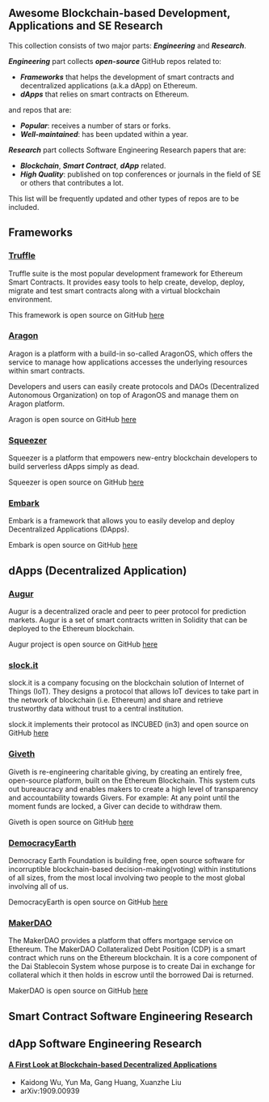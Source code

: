 ## Awesome Blockchain-based Development, Applications and SE Research

This collection consists of two major parts: ***Engineering*** and ***Research***. 

***Engineering*** part collects ***open-source*** GitHub repos related to:
* ***Frameworks*** that helps the development of smart contracts and decentralized applications (a.k.a dApp) on Ethereum.
* ***dApps*** that relies on smart contracts on Ethereum.

and repos that are:
* ***Popular***: receives a number of stars or forks.
* ***Well-maintained***: has been updated within a year.

***Research*** part collects Software Engineering Research papers that are:
* ***Blockchain***, ***Smart Contract***, ***dApp*** related. 
* ***High Quality***: published on top conferences or journals in the field of SE or others that contributes a lot. 

This list will be frequently updated and other types of repos are to be included. 

## Frameworks

### [Truffle](https://www.trufflesuite.com/)

Truffle suite is the most popular development framework for Ethereum Smart Contracts. It provides easy tools to help create, develop, deploy, migrate and test smart contracts along with a virtual blockchain environment.  

This framework is open source on GitHub [here](https://github.com/trufflesuite/)

### [Aragon](https://aragon.org/)

Aragon is a platform with a build-in so-called AragonOS, which offers the service to manage how applications accesses the underlying resources within smart contracts. 

Developers and users can easily create protocols and DAOs (Decentralized Autonomous Organization) on top of AragonOS and manage them on Aragon platform. 

Aragon is open source on GitHub [here](https://github.com/aragon)

### [Squeezer](https://squeezer.io/)

Squeezer is a platform that empowers new-entry blockchain developers to build serverless dApps simply as dead.

Squeezer is open source on GitHub [here](https://github.com/SqueezerIO)

### [Embark](https://embark.status.im/)

Embark is a framework that allows you to easily develop and deploy Decentralized Applications (DApps).

Embark is open source on GitHub [here](https://github.com/embark-framework)

## dApps (Decentralized Application)

### [Augur](https://www.augur.net/)

Augur is a decentralized oracle and peer to peer protocol for prediction markets. Augur is a set of smart contracts written in Solidity that can be deployed to the Ethereum blockchain.

Augur project is open source on GitHub [here](https://github.com/AugurProject)

### [slock.it](https://slock.it/)

slock.it is a company focusing on the blockchain solution of Internet of Things (IoT). They designs a protocol that allows IoT devices to take part in the network of blockchain (i.e. Ethereum) and share and retrieve trustworthy data without trust to a central institution.  

slock.it implements their protocol as INCUBED (in3) and open source on GitHub [here](https://github.com/slockit)

### [Giveth](https://giveth.io/)

Giveth is re-engineering charitable giving, by creating an entirely free, open-source platform, built on the Ethereum Blockchain. This system cuts out bureaucracy and enables makers to create a high level of transparency and accountability towards Givers. For example: At any point until the moment funds are locked, a Giver can decide to withdraw them.

Giveth is open source on GitHub [here](https://github.com/Giveth)

### [DemocracyEarth](https://democracy.earth/)

Democracy Earth Foundation is building free, open source software for incorruptible blockchain-based decision-making(voting) within institutions of all sizes, from the most local involving two people to the most global involving all of us. 

DemocracyEarth is open source on GitHub [here](https://github.com/DemocracyEarth)

### [MakerDAO](https://cdp.makerdao.com/?utm_source=StateOfTheDApps)

The MakerDAO provides a platform that offers mortgage service on Ethereum. The MakerDAO Collateralized Debt Position (CDP) is a smart contract which runs on the Ethereum blockchain. It is a core component of the Dai Stablecoin System whose purpose is to create Dai in exchange for collateral which it then holds in escrow until the borrowed Dai is returned.

MakerDAO is open source on GitHub [here](https://github.com/makerdao)

## Smart Contract Software Engineering Research 

## dApp Software Engineering Research

#### [A First Look at Blockchain-based Decentralized Applications](https://arxiv.org/pdf/1909.00939)

* Kaidong Wu, Yun Ma, Gang Huang, Xuanzhe Liu
* arXiv:1909.00939 

